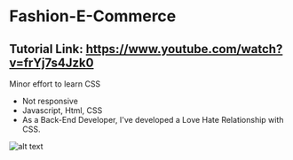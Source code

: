 # Fashion-E-Commerce
## Tutorial Link: https://www.youtube.com/watch?v=frYj7s4Jzk0
Minor effort to learn CSS
- Not responsive
- Javascript, Html, CSS
- As a Back-End Developer, I've developed a Love Hate Relationship with CSS.


![alt text](https://github.com/ahmedhassantariq/fashion-e-commerce/blob/main/images/web-image.png)
